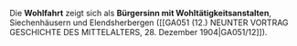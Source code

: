 
Die **Wohlfahrt** zeigt sich als **Bürgersinn mit Wohltätigkeitsanstalten**, Siechenhäusern und Elendsherbergen ([[GA051 (12.) NEUNTER VORTRAG GESCHICHTE DES MITTELALTERS, 28. Dezember 1904|GA051/12]]).
